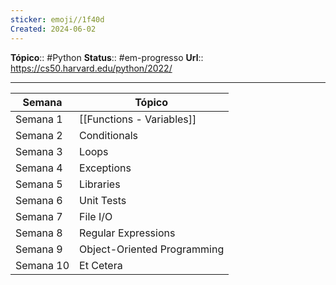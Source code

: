 ```yaml
---
sticker: emoji//1f40d
Created: 2024-06-02
---
```

**Tópico**:: #Python 
**Status**::  #em-progresso 
**Url**:: https://cs50.harvard.edu/python/2022/

--- 

| Semana                     | Tópico                              |
|---------------------------|-------------------------------------|
| Semana 1                  | [[Functions - Variables]]                |
| Semana 2                  | Conditionals                        |
| Semana 3                  | Loops                               |
| Semana 4                  | Exceptions                          |
| Semana 5                  | Libraries                           |
| Semana 6                  | Unit Tests                          |
| Semana 7                  | File I/O                            |
| Semana 8                  | Regular Expressions                 |
| Semana 9                  | Object-Oriented Programming         |
| Semana 10                 | Et Cetera                           |



